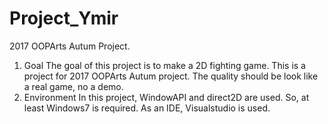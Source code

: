 # Project_Ymir
2017 OOPArts Autum Project.
1. Goal
The goal of this project is to make a 2D fighting game. This is a project for 2017 OOPArts Autum project. The quality should be look like a real game, no a demo.
2. Environment
In this project, WindowAPI and direct2D are used. So, at least Windows7 is required. As an IDE, Visualstudio is used.
